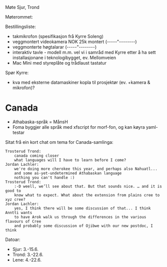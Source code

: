 Møte Sjur, Trond

Møterommet:

Bestillingsliste:
* takmikrofon (spesifikasjon frå Kyrre Soleng)
* veggmontert videokamera NOK 25k montert (-----"--------)
* veggmonterte høgtalarar (-----"--------)
* interaktiv tavle - modell m.m. vel vi i samråd med Kyrre etter å ha sett installasjonane i teknologibygget, ev. Mellomveien
* Mac Mini med styreplåte og trådlaust tastatur

Spør Kyrre:
* kva med eksterne datamaskiner kopla til prosjektør (ev. +kamera & mikrofon)?

# Canada

* Athabaska-språk = MånsH
* Foma byggjer alle språk med xfscript for morf-fon, og kan køyra yaml-testar

Sitat frå ein kort chat om tema for Canada-samlinga:
```
Trosterud Trond:
	canada coming closer
	what languages will I have to learn before I come?
Jordan Lachler:
	we're doing more cherokee this year, and perhaps also Nahuatl...
	and some as-yet-undetermined Athabaskan language
	nothing you can't handle :)
Trosterud Trond:
	:-D weell, we’ll see about that. But that sounds nice. … and it is good to
	know what to expect. What about the extension from plains cree to xyz cree?
Jordan Lachler:
	yes, I think there will be some discussion of that... I think Anntti wants
	to have Arok walk us through the differences in the various flavours of Cree
	and probably some discussion of Ojibwe with our new postdoc, I think
```

Datoar:
* Sjur: 3.-15.6.
* Trond: 3.-22.6.
* Lene:  4.-22.6.
